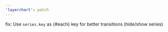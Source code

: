 ```yaml
---
'layerchart': patch
---
```


fix: Use `series.key` as {#each} key for better transitions (hide/show series)
